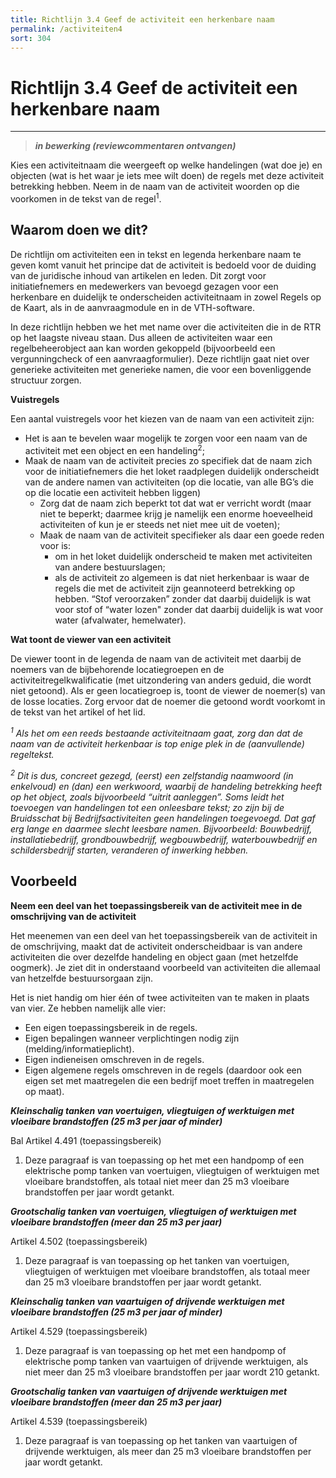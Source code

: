 ```yaml
---
title: Richtlijn 3.4 Geef de activiteit een herkenbare naam 
permalink: /activiteiten4
sort: 304
---
```


# Richtlijn 3.4 Geef de activiteit een herkenbare naam  
----------------

> _**in bewerking (reviewcommentaren ontvangen)**_

Kies een activiteitnaam die weergeeft op welke handelingen (wat doe je) en objecten (wat is het waar je iets mee wilt doen) de regels met deze activiteit betrekking hebben. Neem in de naam van de activiteit woorden op die voorkomen in de tekst van de regel<sup>1</sup>.  

## Waarom doen we dit?

De richtlijn om activiteiten een in tekst en legenda herkenbare naam te geven komt vanuit het principe dat de activiteit is bedoeld voor de duiding van de juridische inhoud van artikelen en leden. Dit zorgt voor initiatiefnemers en medewerkers van bevoegd gezagen voor een herkenbare en duidelijk te onderscheiden activiteitnaam in zowel Regels op de Kaart, als in de aanvraagmodule en in de VTH-software. 

In deze richtlijn hebben we het met name over die activiteiten die in de RTR op het laagste niveau staan. Dus alleen de activiteiten waar een regelbeheerobject aan kan worden gekoppeld (bijvoorbeeld een vergunningcheck of een aanvraagformulier). Deze richtlijn gaat niet over generieke activiteiten met generieke namen, die voor een bovenliggende structuur zorgen. 

**Vuistregels**

Een aantal vuistregels voor het kiezen van de naam van een activiteit zijn: 

- Het is aan te bevelen waar mogelijk te zorgen voor een naam van de activiteit met een object en een handeling<sup>2</sup>;  
- Maak de naam van de activiteit precies zo specifiek dat de naam zich voor de initiatiefnemers die het loket raadplegen duidelijk onderscheidt van de andere namen van activiteiten (op die locatie, van alle BG’s die op die locatie een activiteit hebben liggen)  
  - Zorg dat de naam zich beperkt tot dat wat er verricht wordt (maar niet te beperkt; daarmee krijg je namelijk een enorme hoeveelheid activiteiten of kun je er steeds net niet mee uit de voeten); 
  - Maak de naam van de activiteit specifieker als daar een goede reden voor is:  
    - om in het loket duidelijk onderscheid te maken met activiteiten van andere bestuurslagen;  
    - als de activiteit zo algemeen is dat niet herkenbaar is waar de regels die met de activiteit zijn geannoteerd betrekking op hebben. “Stof veroorzaken” zonder dat daarbij duidelijk is wat voor stof of “water lozen" zonder dat daarbij duidelijk is wat voor water (afvalwater, hemelwater). 
 
**Wat toont de viewer van een activiteit** 

De viewer toont in de legenda de naam van de activiteit met daarbij de noemers van de bijbehorende locatiegroepen en de activiteitregelkwalificatie (met uitzondering van anders geduid, die wordt niet getoond).  Als er geen locatiegroep is, toont de viewer de noemer(s) van de losse locaties. Zorg ervoor dat de noemer die getoond wordt voorkomt in de tekst van het artikel of het lid. 

_<sup>1</sup> Als het om een reeds bestaande activiteitnaam gaat, zorg dan dat de naam van de activiteit herkenbaar is top enige plek in de (aanvullende) regeltekst._ 

_<sup>2</sup> Dit is dus, concreet gezegd, (eerst) een zelfstandig naamwoord (in enkelvoud) en (dan) een werkwoord, waarbij de handeling betrekking heeft op het object, zoals bijvoorbeeld “uitrit aanleggen”. Soms leidt het toevoegen van handelingen tot een onleesbare tekst; zo zijn bij de Bruidsschat bij Bedrijfsactiviteiten geen handelingen toegevoegd. Dat gaf erg lange en daarmee slecht leesbare namen. Bijvoorbeeld: Bouwbedrijf, installatiebedrijf, grondbouwbedrijf, wegbouwbedrijf, waterbouwbedrijf en schildersbedrijf starten, veranderen of inwerking hebben._ 

**Voorbeeld**
----------------

**Neem een deel van het toepassingsbereik van de activiteit mee in de omschrijving van de activiteit** 

Het meenemen van een deel van het toepassingsbereik van de activiteit in de omschrijving, maakt dat de activiteit onderscheidbaar is van andere activiteiten die over dezelfde handeling en object gaan (met hetzelfde oogmerk). Je ziet dit in onderstaand voorbeeld van activiteiten die allemaal van hetzelfde bestuursorgaan zijn. 

Het is niet handig om hier één of twee activiteiten van te maken in plaats van vier. Ze hebben namelijk alle vier:  

- Een eigen toepassingsbereik in de regels.  
- Eigen bepalingen wanneer verplichtingen nodig zijn (melding/informatieplicht).  
- Eigen indieneisen omschreven in de regels.  
- Eigen algemene regels omschreven in de regels (daardoor ook een eigen set met maatregelen die een bedrijf moet treffen in maatregelen op maat).   

***Kleinschalig tanken van voertuigen, vliegtuigen of werktuigen met vloeibare brandstoffen (25 m3 per jaar of minder)*** 

Bal Artikel 4.491 (toepassingsbereik) 
1. Deze paragraaf is van toepassing op het met een handpomp of een elektrische pomp tanken van voertuigen, vliegtuigen of werktuigen met vloeibare brandstoffen, als totaal niet meer dan 25 m3 vloeibare brandstoffen per jaar wordt getankt.  

***Grootschalig tanken van voertuigen, vliegtuigen of werktuigen met vloeibare brandstoffen (meer dan 25 m3 per jaar)*** 

Artikel 4.502 (toepassingsbereik) 
1. Deze paragraaf is van toepassing op het tanken van voertuigen, vliegtuigen of werktuigen met vloeibare brandstoffen, als totaal meer dan 25 m3 vloeibare brandstoffen per jaar wordt getankt. 

***Kleinschalig tanken van vaartuigen of drijvende werktuigen met vloeibare brandstoffen (25 m3 per jaar of minder)*** 

Artikel 4.529 (toepassingsbereik) 

1. Deze paragraaf is van toepassing op het met een handpomp of elektrische pomp tanken van vaartuigen of drijvende werktuigen, als niet meer dan 25 m3 vloeibare brandstoffen per jaar wordt 210 getankt. 

***Grootschalig tanken van vaartuigen of drijvende werktuigen met vloeibare brandstoffen (meer dan 25 m3 per jaar)*** 

Artikel 4.539 (toepassingsbereik) 

1. Deze paragraaf is van toepassing op het tanken van vaartuigen of drijvende werktuigen, als meer dan 25 m3 vloeibare brandstoffen per jaar wordt getankt. 
